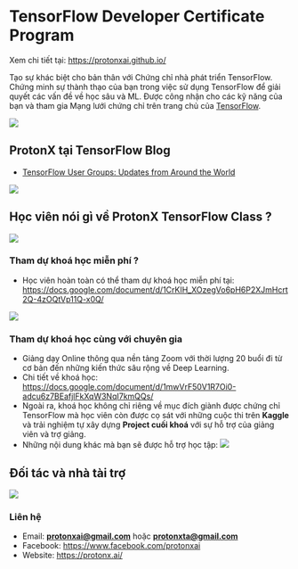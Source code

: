 # TensorFlow Developer Certificate Program 
Xem chi tiết tại: https://protonxai.github.io/

Tạo sự khác biệt cho bản thân với Chứng chỉ nhà phát triển TensorFlow. Chứng minh sự thành thạo của bạn trong việc sử dụng TensorFlow để giải quyết các vấn đề về học sâu và ML. Được công nhận cho các kỹ năng của bạn và tham gia Mạng lưới chứng chỉ trên trang chủ của [TensorFlow](https://www.tensorflow.org/certificate).

![](https://imgur.com/epYhmw0.png)

## ProtonX tại TensorFlow Blog 

- [TensorFlow User Groups: Updates from Around the World](https://blog.tensorflow.org/2020/05/tensorflow-user-groups-updates-from-around-the-world.html)

![](https://imgur.com/A6adsnP.png)

## Học viên nói gì về ProtonX TensorFlow Class ?

![](https://imgur.com/v8cqfT9.png)

### Tham dự khoá học miễn phí ?

- Học viên hoàn toàn có thể tham dự khoá học miễn phí tại: https://docs.google.com/document/d/1CrKIH_XOzegVo6pH6P2XJmHcrt2Q-4zOQtVp11Q-x0Q/

![](https://imgur.com/77aRNCc.png)

### Tham dự khoá học cùng với chuyên gia 

- Giảng dạy Online thông qua nền tảng Zoom với thời lượng 20 buổi đi từ cơ bản đến những kiến thức sâu rộng về Deep Learning. 
- Chi tiết về khoá học: https://docs.google.com/document/d/1mwVrF50V1R7Oi0-adcu6z7BEafjlFkXqW3NqI7kmQQs/
- Ngoài ra, khoá học không chỉ riêng về mục đích giành được chứng chỉ TensorFlow mà học viên còn được cọ sát với những cuộc thi trên **Kaggle** và trải nghiệm tự xây dựng **Project cuối khoá** với sự hỗ trợ của giảng viên và trợ giảng.
- Những nội dung khác mà bạn sẽ được hỗ trợ học tập:
![](https://imgur.com/E01iXBk.png)

## Đối tác và nhà tài trợ 

![](https://imgur.com/JSEGOhX.png)

### Liên hệ 

- Email: **protonxai@gmail.com** hoặc **protonxta@gmail.com**
- Facebook: https://www.facebook.com/protonxai
- Website: https://protonx.ai/
